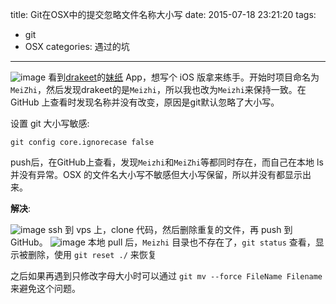 title: Git在OSX中的提交忽略文件名称大小写
date: 2015-07-18 23:21:20
tags: 
  - git
  - OSX
categories: 遇过的坑
---
![image](http://7u2rtn.com1.z0.glb.clouddn.com/Snip20150718_8.png)
看到[drakeet](https://github.com/drakeet)的[妹纸](https://github.com/drakeet/Meizhi) App，想写个 iOS 版拿来练手。开始时项目命名为 `MeiZhi`，然后发现drakeet的是`Meizhi`，所以我也改为`Meizhi`来保持一致。在 GitHub 上查看时发现名称并没有改变，原因是git默认忽略了大小写。
<!--more-->
设置 git 大小写敏感:

`git config core.ignorecase false`

push后，在GitHub上查看，发现`Meizhi`和`MeiZhi`等都同时存在，而自己在本地 ls 并没有异常。OSX 的文件名大小写不敏感但大小写保留，所以并没有都显示出来。

**解决**:

![image](http://7u2rtn.com1.z0.glb.clouddn.com/Snip20150718_5.png)
ssh 到 vps 上，clone 代码，然后删除重复的文件，再 push 到 GitHub。
![image](http://7u2rtn.com1.z0.glb.clouddn.com/Snip20150718_7.png)
本地 pull 后，`Meizhi` 目录也不存在了，`git status` 查看，显示被删除，使用 `git reset ./` 来恢复

之后如果再遇到只修改字母大小时可以通过 `git mv --force FileName Filename` 来避免这个问题。
